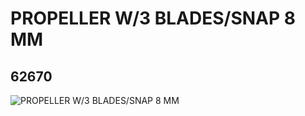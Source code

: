 # PROPELLER W/3 BLADES/SNAP 8 MM
## 62670
![PROPELLER W/3 BLADES/SNAP 8 MM](https://lc-www-live-s.legocdn.com/media/bricks/5/2/4631624.jpg)
